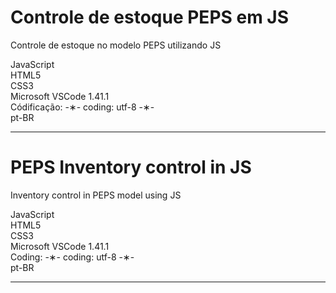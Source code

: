 # Controle de estoque PEPS em JS

Controle de estoque no modelo PEPS utilizando JS

JavaScript </br>
HTML5 </br>
CSS3 </br>
Microsoft VSCode 1.41.1 </br>
Códificação: -&lowast;- coding: utf-8 -&lowast;- </br>
pt-BR </br> 

--------------------------------------------------------------------------------------------------------------------------

# PEPS Inventory control in JS

Inventory control in PEPS model using JS

JavaScript </br>
HTML5 </br>
CSS3 </br>
Microsoft VSCode 1.41.1 </br>
Coding: -&lowast;- coding: utf-8 -&lowast;- </br>
pt-BR </br>

--------------------------------------------------------------------------------------------------------------------------
